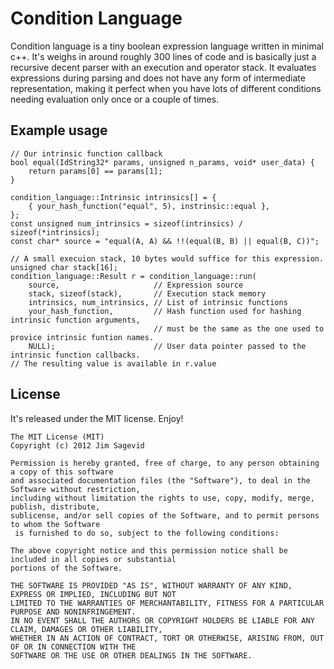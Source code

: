 Condition Language
==================

Condition language is a tiny boolean expression language written in minimal c++.
It's weighs in around roughly 300 lines of code and is basically just a recursive
decent parser with an execution and operator stack. It evaluates expressions during
parsing and does not have any form of intermediate representation, making it perfect
when you have lots of different conditions needing evaluation only once or a couple of times. 

Example usage
-------------
	// Our intrinsic function callback
    bool equal(IdString32* params, unsigned n_params, void* user_data) {
	    return params[0] == params[1];
    }

	condition_language::Intrinsic intrinsics[] = {
		{ your_hash_function("equal", 5), instrinsic::equal },
	};
	const unsigned num_intrinsics = sizeof(intrinsics) / sizeof(*intrinsics);
	const char* source = "equal(A, A) && !!(equal(B, B) || equal(B, C))";

	// A small execuion stack, 10 bytes would suffice for this expression.
	unsigned char stack[16];
	condition_language::Result r = condition_language::run(
		source,                     // Expression source
		stack, sizeof(stack),       // Execution stack memory
		intrinsics, num_intrinsics, // List of intrinsic functions
		your_hash_function,         // Hash function used for hashing intrinsic function arguments,
							        // must be the same as the one used to provice intrinsic funtion names.
		NULL);                      // User data pointer passed to the intrinsic function callbacks.
	// The resulting value is available in r.value

License
-------
It's released under the MIT license. Enjoy!

    The MIT License (MIT)
    Copyright (c) 2012 Jim Sagevid
 
    Permission is hereby granted, free of charge, to any person obtaining a copy of this software
    and associated documentation files (the "Software"), to deal in the Software without restriction,
    including without limitation the rights to use, copy, modify, merge, publish, distribute,
    sublicense, and/or sell copies of the Software, and to permit persons to whom the Software
     is furnished to do so, subject to the following conditions:
 
    The above copyright notice and this permission notice shall be included in all copies or substantial
    portions of the Software.
 
    THE SOFTWARE IS PROVIDED "AS IS", WITHOUT WARRANTY OF ANY KIND, EXPRESS OR IMPLIED, INCLUDING BUT NOT
    LIMITED TO THE WARRANTIES OF MERCHANTABILITY, FITNESS FOR A PARTICULAR PURPOSE AND NONINFRINGEMENT.
    IN NO EVENT SHALL THE AUTHORS OR COPYRIGHT HOLDERS BE LIABLE FOR ANY CLAIM, DAMAGES OR OTHER LIABILITY,
    WHETHER IN AN ACTION OF CONTRACT, TORT OR OTHERWISE, ARISING FROM, OUT OF OR IN CONNECTION WITH THE
    SOFTWARE OR THE USE OR OTHER DEALINGS IN THE SOFTWARE.
